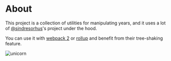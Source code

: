 # About

This project is a collection of utilities for manipulating years, and it uses a lot of [@sindresorhus](https://github.com/sindresorhus)'s project under the hood.

You can use it with [webpack 2](https://github.com/webpack/webpack) or [rollup](https://github.com/rollup/rollup) and benefit from their tree-shaking feature.

![unicorn](https://i.giphy.com/xTiTnLmaxrlBHxsMMg.gif)
